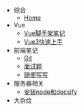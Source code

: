 * 综合
    * [Home](/)
* Vue
    * [Vue脚手架笔记](md/Vue脚手架笔记.md)
    * [Vue3快速上手](md/vue3快速上手.md)
* 前端笔记
    * [Git](md/git.md)
    * [面试题](md/面试题.md)
    * [随便写写](md/随便写写吧.md)
* 服务器相关
    * [安装node和docsify](md/docsify-cli使用.md)
* 大杂烩

